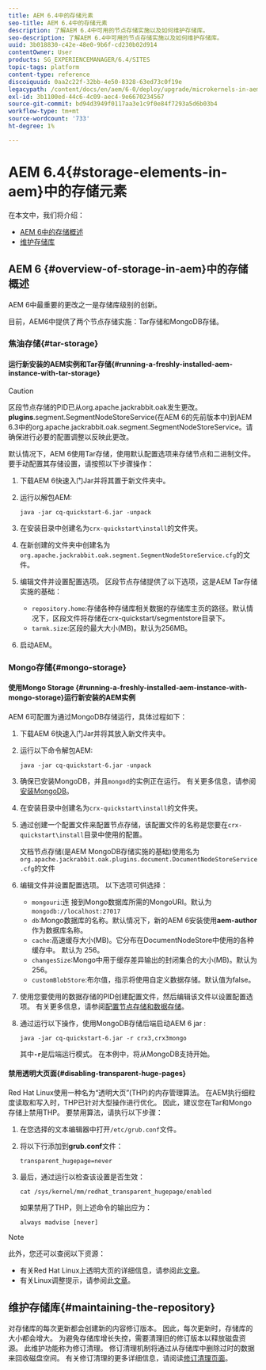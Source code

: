 ```yaml
---
title: AEM 6.4中的存储元素
seo-title: AEM 6.4中的存储元素
description: 了解AEM 6.4中可用的节点存储实施以及如何维护存储库。
seo-description: 了解AEM 6.4中可用的节点存储实施以及如何维护存储库。
uuid: 3b018830-c42e-48e0-9b6f-cd230b02d914
contentOwner: User
products: SG_EXPERIENCEMANAGER/6.4/SITES
topic-tags: platform
content-type: reference
discoiquuid: 0aa2c22f-32bb-4e50-8328-63ed73c0f19e
legacypath: /content/docs/en/aem/6-0/deploy/upgrade/microkernels-in-aem-6-0
exl-id: 3b1100ed-44c6-4c09-aec4-9e6670234567
source-git-commit: bd94d3949f0117aa3e1c9f0e84f7293a5d6b03b4
workflow-type: tm+mt
source-wordcount: '733'
ht-degree: 1%

---
```


# AEM 6.4{#storage-elements-in-aem}中的存储元素

在本文中，我们将介绍：

* [AEM 6中的存储概述](/help/sites-deploying/storage-elements-in-aem-6.md#overview-of-storage-in-aem)
* [维护存储库](/help/sites-deploying/storage-elements-in-aem-6.md#maintaining-the-repository)

## AEM 6 {#overview-of-storage-in-aem}中的存储概述

AEM 6中最重要的更改之一是存储库级别的创新。

目前，AEM6中提供了两个节点存储实施：Tar存储和MongoDB存储。

### 焦油存储{#tar-storage}

#### 运行新安装的AEM实例和Tar存储{#running-a-freshly-installed-aem-instance-with-tar-storage}

>[!CAUTION]
>
>区段节点存储的PID已从org.apache.jackrabbit.oak发生更改。**plugins**.segment.SegmentNodeStoreService(在AEM 6的先前版本中)到AEM 6.3中的org.apache.jackrabbit.oak.segment.SegmentNodeStoreService。请确保进行必要的配置调整以反映此更改。

默认情况下，AEM 6使用Tar存储，使用默认配置选项来存储节点和二进制文件。 要手动配置其存储设置，请按照以下步骤操作：

1. 下载AEM 6快速入门Jar并将其置于新文件夹中。
1. 运行以解包AEM:

   `java -jar cq-quickstart-6.jar -unpack`

1. 在安装目录中创建名为`crx-quickstart\install`的文件夹。

1. 在新创建的文件夹中创建名为`org.apache.jackrabbit.oak.segment.SegmentNodeStoreService.cfg`的文件。

1. 编辑文件并设置配置选项。 区段节点存储提供了以下选项，这是AEM Tar存储实施的基础：

   * `repository.home`:存储各种存储库相关数据的存储库主页的路径。默认情况下，区段文件将存储在crx-quickstart/segmentstore目录下。
   * `tarmk.size`:区段的最大大小(MB)。默认为256MB。

1. 启动AEM。

### Mongo存储{#mongo-storage}

#### 使用Mongo Storage {#running-a-freshly-installed-aem-instance-with-mongo-storage}运行新安装的AEM实例

AEM 6可配置为通过MongoDB存储运行，具体过程如下：

1. 下载AEM 6快速入门Jar并将其放入新文件夹中。
1. 运行以下命令解包AEM:

   `java -jar cq-quickstart-6.jar -unpack`

1. 确保已安装MongoDB，并且`mongod`的实例正在运行。 有关更多信息，请参阅[安装MongoDB](https://docs.mongodb.org/manual/installation/)。
1. 在安装目录中创建名为`crx-quickstart\install`的文件夹。
1. 通过创建一个配置文件来配置节点存储，该配置文件的名称是您要在`crx-quickstart\install`目录中使用的配置。

   文档节点存储(是AEM MongoDB存储实施的基础)使用名为`org.apache.jackrabbit.oak.plugins.document.DocumentNodeStoreService.cfg`的文件

1. 编辑文件并设置配置选项。 以下选项可供选择：

   * `mongouri`:连 [](https://docs.mongodb.org/manual/reference/connection-string/) 接到Mongo数据库所需的MongoURI。默认为 `mongodb://localhost:27017`
   * `db`:Mongo数据库的名称。默认情况下，新的AEM 6安装使用&#x200B;**aem-author**&#x200B;作为数据库名称。
   * `cache`:高速缓存大小(MB)。它分布在DocumentNodeStore中使用的各种缓存中。 默认为 256。
   * `changesSize`:Mongo中用于缓存差异输出的封闭集合的大小(MB)。默认为 256。
   * `customBlobStore`:布尔值，指示将使用自定义数据存储。默认值为false。

1. 使用您要使用的数据存储的PID创建配置文件，然后编辑该文件以设置配置选项。 有关更多信息，请参阅[配置节点存储和数据存储](/help/sites-deploying/data-store-config.md)。

1. 通过运行以下操作，使用MongoDB存储后端启动AEM 6 jar :

   ```shell
   java -jar cq-quickstart-6.jar -r crx3,crx3mongo
   ```

   其中&#x200B;**`-r`**&#x200B;是后端运行模式。 在本例中，将从MongoDB支持开始。

#### 禁用透明大页面{#disabling-transparent-huge-pages}

Red Hat Linux使用一种名为“透明大页”(THP)的内存管理算法。 在AEM执行细粒度读取和写入时，THP已针对大型操作进行优化。 因此，建议您在Tar和Mongo存储上禁用THP。 要禁用算法，请执行以下步骤：

1. 在您选择的文本编辑器中打开`/etc/grub.conf`文件。
1. 将以下行添加到&#x200B;**grub.conf**&#x200B;文件：

   ```
   transparent_hugepage=never
   ```

1. 最后，通过运行以检查该设置是否生效：

   ```
   cat /sys/kernel/mm/redhat_transparent_hugepage/enabled
   ```

   如果禁用了THP，则上述命令的输出应为：

   ```
   always madvise [never]
   ```

>[!NOTE]
>
>此外，您还可以查阅以下资源：
>
>* 有关Red Hat Linux上透明大页的详细信息，请参阅此[文章](https://access.redhat.com/solutions/46111)。
>* 有关Linux调整提示，请参阅此[文章](https://helpx.adobe.com/experience-manager/kb/performance-tuning-tips.html)。

>



## 维护存储库{#maintaining-the-repository}

对存储库的每次更新都会创建新的内容修订版本。 因此，每次更新时，存储库的大小都会增大。 为避免存储库增长失控，需要清理旧的修订版本以释放磁盘资源。 此维护功能称为修订清理。 修订清理机制将通过从存储库中删除过时的数据来回收磁盘空间。 有关修订清理的更多详细信息，请阅读[修订清理页面](/help/sites-deploying/revision-cleanup.md)。
